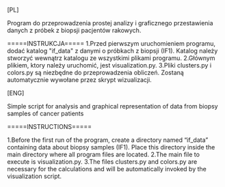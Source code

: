 [PL]

Program do przeprowadzenia prostej analizy i graficznego przestawienia danych z próbek z biopsji pacjentów rakowych.

=====INSTRUKCJA=====
1.Przed pierwszym uruchomieniem programu, dodać katalog "if_data" z danymi o próbkach z biopsji (IF1). Katalog należy stworzyć wewnątrz katalogu ze wszystkimi plikami programu.
2.Głównym plikiem, ktory należy uruchomić, jest visualization.py.
3.Pliki clusters.py i colors.py są niezbędne do przeprowadzenia obliczeń. Zostaną automatycznie wywołane przez skrypt wizualizacji.


[ENG]

Simple script for analysis and graphical representation of data from biopsy samples of cancer patients

=====INSTRUCTIONS=====

1.Before the first run of the program, create a directory named “if_data” containing data about biopsy samples (IF1). Place this directory inside the main directory where all program files are located.
2.The main file to execute is visualization.py.
3.The files clusters.py and colors.py are necessary for the calculations and will be automatically invoked by the visualization script.
